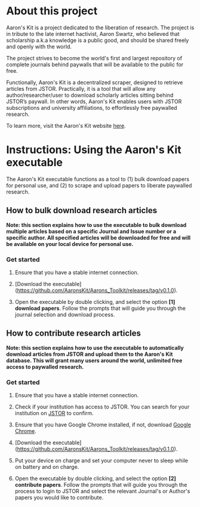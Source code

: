 # About this project

Aaron's Kit is a project dedicated to the liberation of research. The project is in tribute to the late internet hactivist, Aaron Swartz, who believed that scholarship a.k.a knowledge is a public good, and should be shared freely and openly with the world.

The project strives to become the world's first and largest repository of complete journals behind paywalls that will be available to the public for free. 

Functionally, Aaron's Kit is a decentralized scraper, designed to retrieve articles from JSTOR. Practically, it is a tool that will allow any author/researcher/user to download scholarly articles sitting behind JSTOR’s paywall. In other words, Aaron's Kit enables users with JSTOR subscriptions and university affiliations, to effortlessly free paywalled research.

To learn more, visit the Aaron's Kit website [here](https://aarons-kit.org).

# Instructions: Using the Aaron's Kit executable

The Aaron's Kit executable functions as a tool to (1) bulk download papers for personal use, and (2) to scrape and upload papers to liberate paywalled research.

## How to bulk download research articles

**Note: this section explains how to use the executable to bulk download multiple articles based on a specific Journal and Issue number or a specific author. All specified articles will be downloaded for free and will be available on your local device for personal use.**

### Get started

1. Ensure that you have a stable internet connection.

2. [Download the executable] (https://github.com/AaronsKit/Aarons_Toolkit/releases/tag/v0.1.0).

3. Open the executable by double clicking, and select the option **[1] download papers**. Follow the prompts that will guide you through the journal selection and download process.

## How to contribute research articles

**Note: this section explains how to use the executable to automatically download articles from JSTOR and upload them to the Aaron's Kit database. This will grant many users around the world, unlimited free access to paywalled research.**

### Get started

1. Ensure that you have a stable internet connection.

2. Check if your institution has access to JSTOR. You can search for your institution on [JSTOR](https://www.jstor.org/institutionSearch?redirectUri=%2F) to confirm.

3. Ensure that you have Google Chrome installed, if not, download [Google Chrome](https://www.google.com/chrome/?brand=YTUH&gclid=CjwKCAjwzY2bBhB6EiwAPpUpZnxWu_8yGeeRo7u1r8v2NrWiTdkbg82BdHF4uVeBXtjhWq570Fyw_xoCpJsQAvD_BwE&gclsrc=aw.ds).

4. [Download the executable] (https://github.com/AaronsKit/Aarons_Toolkit/releases/tag/v0.1.0).

5. Put your device on charge and set your computer never to sleep while on battery and on charge. 

6. Open the executable by double clicking, and select the option **[2] contribute papers**. Follow the prompts that will guide you through the process to login to JSTOR and select the relevant Journal's or Author's papers you would like to contribute.
